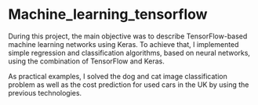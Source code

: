 # Machine_learning_tensorflow
During this project, the main objective was to describe TensorFlow-based machine learning networks using Keras.
To achieve that, I implemented simple regression and classification algorithms, based on neural networks, using the combination of TensorFlow and Keras.

As practical examples, I solved the dog and cat image classification problem as well as the cost prediction for used cars in the UK by using the previous technologies.

